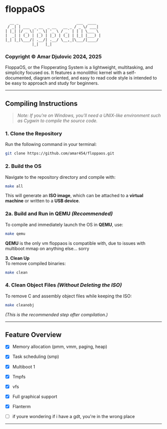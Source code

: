 # **floppaOS**  

```
  __ _                          ___  ____  
 / _| | ___  _ __  _ __   __ _ / _ \/ ___| 
| |_| |/ _ \| '_ \| '_ \ / _` | | | \___ \ 
|  _| | (_) | |_) | |_) | (_| | |_| |___) |
|_| |_|\___/| .__/| .__/ \__,_|\___/|____/ 
            |_|   |_|                             
```  

### **Copyright © Amar Djulovic 2024, 2025**  

FloppaOS, or the Flopperating System is a lightweight, multitasking, and simplicity focused os.
It features a monolithic kernel with a self-documented, diagram oriented, and easy to read code style
is intended to be easy to approach and study for beginners. 
 
---

## **Compiling Instructions**  

> *Note: If you're on Windows, you'll need a UNIX-like environment such as Cygwin to compile the source code.*  

### **1. Clone the Repository**  
Run the following command in your terminal:  
```bash
git clone https://github.com/amar454/floppaos.git
```

### **2. Build the OS**  
Navigate to the repository directory and compile with:  
```bash
make all
```  
This will generate an **ISO image**, which can be attached to a **virtual machine** or written to a **USB device**.  

### **2a. Build and Run in QEMU** *(Recommended)*  
To compile and immediately launch the OS in **QEMU**, use:  
```bash
make qemu
```  
**QEMU** is the only vm floppaos is compatible with, due to issues with multiboot mmap on anything else... sorry

**3. Clean Up**  
To remove compiled binaries:  
```bash
make clean
```  

### **4. Clean Object Files** *(Without Deleting the ISO)*  
To remove C and assembly object files while keeping the ISO:  
```bash
make cleanobj
```  
*(This is the recommended step after compilation.)*  

---

## **Feature Overview**  

- [x] Memory allocation (pmm, vmm, paging, heap)
- [x] Task scheduling (smp) 
- [x] Multiboot 1   
- [x] Tmpfs 
- [x] vfs
- [x] Full graphical support 
- [x] Flanterm 

- [ ] if youre wondering if i have a gdt, you're in the wrong place

---
